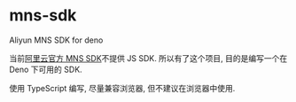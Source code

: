 # mns-sdk

Aliyun MNS SDK for deno

当前[阿里云官方 MNS SDK](https://help.aliyun.com/document_detail/27506.html)不提供 JS SDK.
所以有了这个项目, 目的是编写一个在 Deno 下可用的 SDK.

使用 TypeScript 编写, 尽量兼容浏览器, 但不建议在浏览器中使用.
